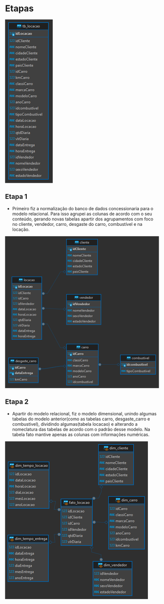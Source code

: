 # Etapas


![Banco de Dados Concessionaria](../evidencias/concessionaria.sqlite.png)


## Etapa 1
- Primeiro fiz a normalização do banco de dados concessionaria para o modelo relacional. Para isso agrupei as colunas de acordo com o seu conteúdo, gerando novas tabelas apartir dos agrupamentos com foco no cliente, vendedor, carro, desgaste do carro, combustível e na locação.

![Etapa I](../evidencias/modelo_relacional.png)


## Etapa 2
- Apartir do modelo relacional, fiz o modelo dimensional, unindo algumas tabelas do modelo anterior(como as tabelas carro, desgaste_carro e combustivel), dividindo algumas(tabela locacao) e alterando a nomeclatura das tabelas de acordo com o padrão desse modelo. Na tabela fato mantive apenas as colunas com informações numéricas.

![Etapa II](../evidencias/modelo_dimensional.png)
